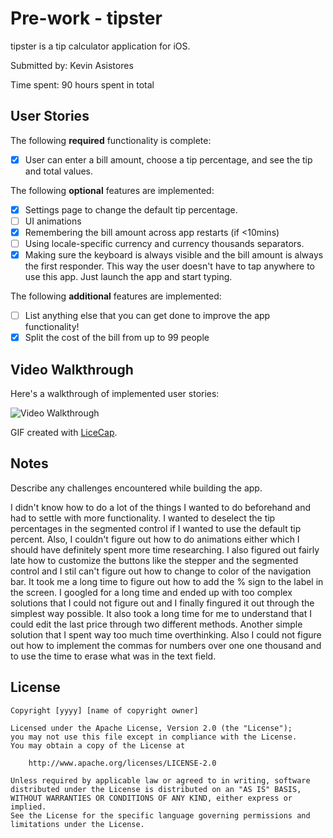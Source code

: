 # Pre-work - tipster

tipster is a tip calculator application for iOS.

Submitted by: Kevin Asistores

Time spent: 90 hours spent in total

## User Stories

The following **required** functionality is complete:
* [x] User can enter a bill amount, choose a tip percentage, and see the tip and total values.

The following **optional** features are implemented:
* [x] Settings page to change the default tip percentage.
* [ ] UI animations
* [x] Remembering the bill amount across app restarts (if <10mins)
* [ ] Using locale-specific currency and currency thousands separators.
* [x] Making sure the keyboard is always visible and the bill amount is always the first responder. This way the user doesn't have to tap anywhere to use this app. Just launch the app and start typing.

The following **additional** features are implemented:

- [ ] List anything else that you can get done to improve the app functionality!
- [x] Split the cost of the bill from up to 99 people

## Video Walkthrough 

Here's a walkthrough of implemented user stories:

<img src='http://i.imgur.com/CGt0PFv.gif' title='Video Walkthrough' width='' alt='Video Walkthrough' />

GIF created with [LiceCap](http://www.cockos.com/licecap/).

## Notes

Describe any challenges encountered while building the app.

I didn't know how to do a lot of the things I wanted to do beforehand and had to settle with more functionality. I wanted to deselect the tip percentages in the segmented control if I wanted to use the default tip percent. Also, I couldn't figure out how to do animations either which I should have definitely spent more time researching. I also figured out fairly late how to customize the buttons like the stepper and the segmented control and I stil can't figure out how to change to color of the navigation bar. It took me a long time to figure out how to add the % sign to the label in the screen. I googled for a long time and ended up with too complex solutions that I could not figure out and I finally fingured it out through the simplest way possible. It also took a long time for me to understand that I could edit the last price through two different methods. Another simple solution that I spent way too much time overthinking. Also I could not figure out how to implement the commas for numbers over one one thousand and to use the time to erase what was in the text field.

## License

    Copyright [yyyy] [name of copyright owner]

    Licensed under the Apache License, Version 2.0 (the "License");
    you may not use this file except in compliance with the License.
    You may obtain a copy of the License at

        http://www.apache.org/licenses/LICENSE-2.0

    Unless required by applicable law or agreed to in writing, software
    distributed under the License is distributed on an "AS IS" BASIS,
    WITHOUT WARRANTIES OR CONDITIONS OF ANY KIND, either express or implied.
    See the License for the specific language governing permissions and
    limitations under the License.
